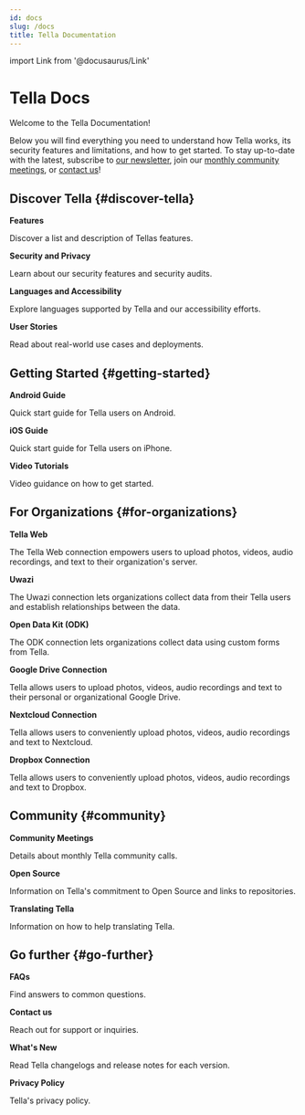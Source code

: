 ```yaml
---
id: docs
slug: /docs
title: Tella Documentation
---
```


import Link from '@docusaurus/Link'


# Tella Docs

Welcome to the Tella Documentation! 

Below you will find everything you need to understand how Tella works, its security features and limitations, and how to get started. To stay up-to-date with the latest, subscribe to [our newsletter](https://blog.wearehorizontal.org/#/portal), join our [monthly community meetings](/community-meetings), or [contact us](/contact-us)!


## Discover Tella {#discover-tella}


<div className="doc-card-list">
    <div className="doc-card">
      <Link to="/features">
        <div className="doc-card-content">
          <b>Features</b>
          <p>Discover a list and description of Tellas features.</p>
        </div>
      </Link>
    </div>
    <div className="doc-card">
      <Link to="/security-and-privacy">
        <div className="doc-card-content">
          <b>Security and Privacy</b>
          <p>Learn about our security features and security audits.</p>
        </div>
      </Link>
    </div>
    <div className="doc-card">
      <Link to="/accessibility">
        <div className="doc-card-content">
          <b>Languages and Accessibility</b>
          <p>Explore languages supported by Tella and our accessibility efforts.</p>
        </div>
      </Link>
    </div>
    <div className="doc-card">
      <Link to="/user-stories">
        <div className="doc-card-content">
          <b>User Stories</b>
          <p>Read about real-world use cases and deployments.</p>
        </div>
      </Link>
    </div>
</div>

## Getting Started {#getting-started}

<div className="doc-card-list">
    <div className="doc-card">
      <Link to="/get-started-android">
        <div className="doc-card-content">
          <b>Android Guide</b>
          <p>Quick start guide for Tella users on Android.</p>
        </div>
      </Link>
    </div>
    <div className="doc-card">
      <Link to="/get-started-ios">
        <div className="doc-card-content">
          <b>iOS Guide</b>
          <p>Quick start guide for Tella users on iPhone.</p>
        </div>
      </Link>
    </div>
    <div className="doc-card">
      <Link to="/video-tutorials">
        <div className="doc-card-content">
          <b>Video Tutorials</b>
          <p>Video guidance on how to get started.</p>
        </div>
      </Link>
    </div>
</div>

## For Organizations {#for-organizations}

<div className="doc-card-list">
    <div className="doc-card">
      <Link to="/tella-web">
        <div className="doc-card-content">
          <b>Tella Web</b>
          <p>The Tella Web connection empowers users to upload photos, videos, audio recordings, and text to their organization's server.</p>
        </div>
      </Link>
    </div>
    <div className="doc-card">
      <Link to="/uwazi">
        <div className="doc-card-content">
          <b>Uwazi</b>
          <p>The Uwazi connection lets organizations collect data from their Tella users and establish relationships between the data.</p>
        </div>
      </Link>
    </div>
    <div className="doc-card">
      <Link to="/odk">
        <div className="doc-card-content">
          <b>Open Data Kit (ODK)</b>
          <p>The ODK connection lets organizations collect data using custom forms from Tella.</p>
        </div>
      </Link>
    </div>
    <div className="doc-card">
      <Link to="/g-drive">
        <div className="doc-card-content">
          <b>Google Drive Connection</b>
          <p>Tella allows users to upload photos, videos, audio recordings and text to their personal or organizational Google Drive.</p>
        </div>
      </Link>
    </div>
    <div className="doc-card">
      <Link to="/nextcloud">
        <div className="doc-card-content">
          <b>Nextcloud Connection</b>
          <p>Tella allows users to conveniently upload photos, videos, audio recordings and text to Nextcloud.</p>
        </div>
      </Link>
    </div>
    <div className="doc-card">
      <Link to="/dropbox">
        <div className="doc-card-content">
          <b>Dropbox Connection</b>
          <p>Tella allows users to conveniently upload photos, videos, audio recordings and text to Dropbox.</p>
        </div>
      </Link>
    </div>

</div>


## Community {#community}

<div className="doc-card-list">
    <div className="doc-card">
      <Link to="/community-meetings">
        <div className="doc-card-content">
          <b>Community Meetings</b>
          <p>Details about monthly Tella community calls.</p>
        </div>
      </Link>
    </div>
    <div className="doc-card">
      <Link to="/open-source">
        <div className="doc-card-content">
          <b>Open Source</b>
          <p>Information on Tella's commitment to Open Source and links to repositories.</p>
        </div>
      </Link>
    </div>
    <div className="doc-card">
      <Link to="/translating-tella">
        <div className="doc-card-content">
          <b>Translating Tella</b>
          <p>Information on how to help translating Tella.</p>
        </div>
      </Link>
    </div>
</div>

## Go further {#go-further}

<div className="doc-card-list">
    <div className="doc-card">
      <Link to="/faq">
        <div className="doc-card-content">
          <b>FAQs</b>
          <p>Find answers to common questions.</p>
        </div>
      </Link>
    </div>
    <div className="doc-card">
      <Link to="/contact-us">
        <div className="doc-card-content">
          <b>Contact us</b>
          <p>Reach out for support or inquiries.</p>
        </div>
      </Link>
    </div>
    <div className="doc-card">
      <Link to="/releases">
        <div className="doc-card-content">
          <b>What's New</b>
          <p>Read Tella changelogs and release notes for each version.</p>
        </div>
      </Link>
    </div>
    <div className="doc-card">
      <Link to="/privacy">
        <div className="doc-card-content">
          <b>Privacy Policy</b>
          <p>Tella's privacy policy.</p>
        </div>
      </Link>
    </div>
</div>
